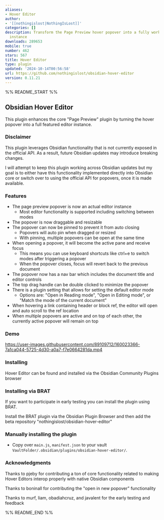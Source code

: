 ```yaml
---
aliases:
- Hover Editor
author:
- '[[nothingislost|NothingIsLost]]'
categories: []
description: Transform the Page Preview hover popover into a fully working editor
  instance
downloads: 289653
mobile: true
number: 462
stars: 567
title: Hover Editor
type: plugin
updated: '2024-10-14T00:56:58'
url: https://github.com/nothingislost/obsidian-hover-editor
version: 0.11.21
---
```


%% README_START %%

## Obsidian Hover Editor

This plugin enhances the core "Page Preview" plugin by turning the hover popover into a full featured editor instance.

### Disclaimer

This plugin leverages Obsidian functionality that is not currently exposed in the official API. As a result, future Obsidian updates may introduce breaking changes.

I will attempt to keep this plugin working across Obsidian updates but my goal is to either have this functionality implemented directly into Obsidian core or switch over to using the official API for popovers, once it is made available.

### Features

- The page preview popover is now an actual editor instance
  - Most editor functionality is supported including switching between modes
- The popover is now draggable and resizable
- The popover can now be pinned to prevent it from auto closing
  - Popovers will auto pin when dragged or resized
  - With pinning, multiple popovers can be open at the same time
- When opening a popover, it will become the active pane and receive focus
  - This means you can use keyboard shortcuts like ctrl+e to switch modes after triggering a popover
  - When the popover closes, focus will revert back to the previous document
- The popover now has a nav bar which includes the document title and editor controls
- The top drag handle can be double clicked to minimize the popover
- There is a plugin setting that allows for setting the default editor mode
  - Options are: "Open in Reading mode", "Open in Editing mode", or "Match the mode of the current document"
- When hovering a link containing header or block ref, the editor will open and auto scroll to the ref location
- When multiple popovers are active and on top of each other, the currently active popover will remain on top

### Demo

https://user-images.githubusercontent.com/89109712/160023366-7a1ca044-5725-4d30-a0a7-f7e0664281da.mp4

### Installing

Hover Editor can be found and installed via the Obsidian Community Plugins browser

### Installing via BRAT

If you want to participate in early testing you can install the plugin using BRAT.

Install the BRAT plugin via the Obsidian Plugin Browser and then add the beta repository "nothingislost/obsidian-hover-editor"

### Manually installing the plugin

- Copy over `main.js`, `manifest.json` to your vault `VaultFolder/.obsidian/plugins/obsidian-hover-editor/`.

### Acknowledgments

Thanks to pjeby for contributing a ton of core functionality related to making Hover Editors interop properly with native Obsidian components

Thanks to boninall for contributing the "open in new popover" functionality

Thanks to murf, liam, obadiahcruz, and javalent for the early testing and feedback


%% README_END %%